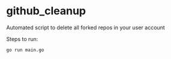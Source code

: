 # github_cleanup

Automated script to delete all forked repos in your user account

Steps to run:
    
```
go run main.go
```
